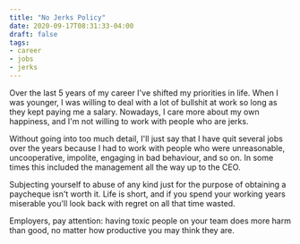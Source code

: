 ```yaml
---
title: "No Jerks Policy"
date: 2020-09-17T08:31:33-04:00
draft: false
tags:
- career
- jobs
- jerks
---
```


Over the last 5 years of my career I've shifted my priorities in life. When I
was younger, I was willing to deal with a lot of bullshit at work so long as
they kept paying me a salary. Nowadays, I care more about my own happiness,
and I'm not willing to work with people who are jerks.

Without going into too much detail, I'll just say that I have quit several
jobs over the years because I had to work with people who were unreasonable,
uncooperative, impolite, engaging in bad behaviour, and so on. In some times
this included the management all the way up to the CEO.

Subjecting yourself to abuse of any kind just for the purpose of obtaining a
paycheque isn't worth it. Life is short, and if you spend your working years
miserable you'll look back with regret on all that time wasted.

Employers, pay attention: having toxic people on your team does more harm
than good, no matter how productive you may think they are.

